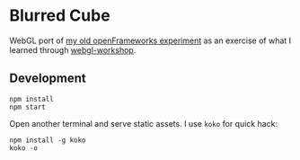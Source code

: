 # Blurred Cube

WebGL port of [my old openFrameworks experiment](https://github.com/shuhei/blurredCube) as an exercise of what I learned through [webgl-workshop](https://github.com/stackgl/webgl-workshop).

## Development

```
npm install
npm start
```

Open another terminal and serve static assets. I use `koko` for quick hack:

```
npm install -g koko
koko -o
```
